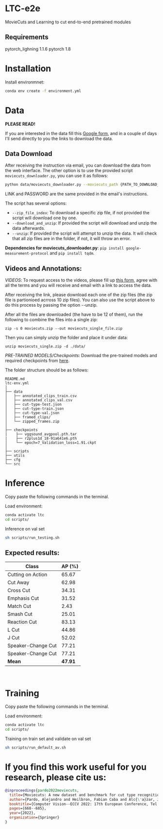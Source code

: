 # LTC-e2e
MovieCuts and Learning to cut end-to-end pretrained modules

## Requirements

pytorch_lighning 1.1.6
pytorch 1.8

# Installation

Install environmnet:
```bash
conda env create -f environment.yml
```

# Data

**PLEASE READ!**

If you are interested in the data fill this [Google form](https://forms.gle/FUNnZ8wpYRCspTJq9), and in a couple of days I'll send directly to you the  links to download the data. 

## Data Download

After receiving the instruction via email, you can download the data from the web interface. The other option is to use the provided script `moviecuts_downloader.py`, you can use it as follows:

```bash
python data/moviecuts_downloader.py --moviecuts_path {PATH_TO_DOWNLOAD_MOVIECUTS} --download_link {LINK} --password {PASSWORD}
```

LINK and PASSWORD are the same provided in the email's instructions.

The script has several options:
- `--zip_file_index`: To download a specific zip file, if not provided the script will download one by one.
- `--download_and_unzip`: If provided the script will download and unzip the data afterwards.
- `--unzip`: If provided the script will attempt to unzip the data. It will check that all zip files are in the folder, if not, it will throw an error.

**Dependencies for moviecuts_downloader.py**: `pip install google-measurement-protocol` and `pip install tqdm`.

## Videos and Annotations:

*VIDEOS*: To request access to the videos, please fill up [this form](https://forms.gle/FUNnZ8wpYRCspTJq9), agree with all the terms and you will receive and email with a link to access the data.

After receiving the link, please download each one of the zip files (the zip file is partionioed acrross 10 zip files). You can also use the script above to do this process by passing the option --unzip.

After all the files are downloaded (the have to be 12 of them), run the following to combine the files into a single zip:

` zip -s 0 moviecuts.zip --out moviecuts_single_file.zip `

Then you can simply unzip the folder and place it under data:

`unzip moviecuts_single.zip -d ./data/ `

*PRE-TRAINED MODELS/Checkpoints*: Download the pre-trained models and required checkpoints from [here](https://drive.google.com/drive/folders/1SrtYl2E1ftv6tikwiSz_38JjgTplLT-c?usp=sharing).


The folder structure should be as follows:
```
README.md
ltc-env.yml
│
├── data
│   ├── annotated_clips_train.csv
│   ├── annotated_clips_val.csv
│   ├── cut-type-test.json
│   ├── cut-type-train.json
│   ├── cut-type-val.json
│   ├── framed_clips/
│   └── zipped_frames.zip
│
├── checkpoints
|    ├── vggsound_avgpool.pth.tar
|    ├── r2plus1d_18-91a641e6.pth
│    └── epoch=7_Validation_loss=1.91.ckpt
│
├── scripts
├── utils
├── cfg
└── src
```

# Inference


Copy paste the following commands in the terminal. </br>


Load environment: 
```bash
conda activate ltc
cd scripts/
```

Inference on val set 
```bash
sh scripts/run_testing.sh
```

## Expected results:

| **Class**         | **AP** (%)|
|-------------------|-------|
| Cutting on Action | 65.67 |
| Cut Away          | 62.98 |
| Cross Cut         | 34.31 |
| Emphasis Cut      | 31.52 |
| Match Cut         | 2.43  |
| Smash Cut         | 25.01 |
| Reaction Cut      | 83.13 |
| L Cut             | 44.86 |
| J Cut             | 52.02 |
| Speaker-Change Cut| 77.21 |
| Speaker-Change Cut| 77.21 |
| **Mean**          | **47.91** |
</br>

# Training

Copy paste the following commands in the terminal. </br>


Load environment: 
```bash
conda activate ltc
cd scripts/
```

Training on train set and validate on val set 
```bash
sh scripts/run_default_av.sh
```


# If you find this work useful for you research, please cite us:
```bibtex
@inproceedings{pardo2022moviecuts,
  title={Moviecuts: A new dataset and benchmark for cut type recognition},
  author={Pardo, Alejandro and Heilbron, Fabian Caba and Alc{\'a}zar, Juan Le{\'o}n and Thabet, Ali and Ghanem, Bernard},
  booktitle={Computer Vision--ECCV 2022: 17th European Conference, Tel Aviv, Israel, October 23--27, 2022, Proceedings, Part VII},
  pages={668--685},
  year={2022},
  organization={Springer}
}
```
